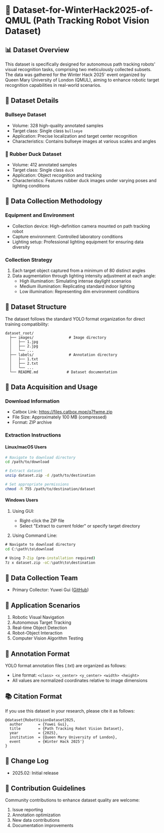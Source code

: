 # 🤖 Dataset-for-WinterHack2025-of-QMUL (Path Tracking Robot Vision Dataset)

## 📊 Dataset Overview
This dataset is specifically designed for autonomous path tracking robots' visual recognition tasks, comprising two meticulously collected subsets. The data was gathered for the Winter Hack 2025' event organized by Queen Mary University of London (QMUL), aiming to enhance robotic target recognition capabilities in real-world scenarios.

## 🎯 Dataset Details
### Bullseye Dataset
- Volume: 328 high-quality annotated samples
- Target class: Single class `bullseye`
- Application: Precise localization and target center recognition
- Characteristics: Contains bullseye images at various scales and angles

### 🦆 Rubber Duck Dataset
- Volume: 412 annotated samples
- Target class: Single class `duck`
- Application: Object recognition and tracking
- Characteristics: Features rubber duck images under varying poses and lighting conditions

## 📸 Data Collection Methodology
### Equipment and Environment
- Collection device: High-definition camera mounted on path tracking robot
- Capture environment: Controlled laboratory conditions
- Lighting setup: Professional lighting equipment for ensuring data diversity

### Collection Strategy
1. Each target object captured from a minimum of 80 distinct angles
2. Data augmentation through lighting intensity adjustment at each angle:
   - High illumination: Simulating intense daylight scenarios
   - Medium illumination: Replicating standard indoor lighting
   - Low illumination: Representing dim environment conditions

## 📁 Dataset Structure
The dataset follows the standard YOLO format organization for direct training compatibility:
```
dataset_root/
  ├── images/                # Image directory
  │   ├── 1.jpg
  │   ├── 2.jpg
  │   └── ...
  ├── labels/                # Annotation directory
  │   ├── 1.txt
  │   ├── 2.txt
  │   └── ...
  └── README.md             # Dataset documentation
```

## 💾 Data Acquisition and Usage
### Download Information
- Catbox Link: https://files.catbox.moe/q7fwme.zip
- File Size: Approximately 100 MB (compressed)
- Format: ZIP archive

### Extraction Instructions
#### Linux/macOS Users
```bash
# Navigate to download directory
cd /path/to/download

# Extract dataset
unzip dataset.zip -d /path/to/destination

# Set appropriate permissions
chmod -R 755 /path/to/destination/dataset
```

#### Windows Users
1. Using GUI:
   - Right-click the ZIP file
   - Select "Extract to current folder" or specify target directory
   
2. Using Command Line:
```cmd
# Navigate to download directory
cd C:\path\to\download

# Using 7-Zip (pre-installation required)
7z x dataset.zip -oC:\path\to\destination
```

## 👤 Data Collection Team
- Primary Collector: Yuwei Gui ([GitHub](https://github.com/vvamanda))

## 🎯 Application Scenarios
1. Robotic Visual Navigation
2. Autonomous Target Tracking
3. Real-time Object Detection
4. Robot-Object Interaction
5. Computer Vision Algorithm Testing

## 📝 Annotation Format
YOLO format annotation files (.txt) are organized as follows:
- Line format: `<class> <x_center> <y_center> <width> <height>`
- All values are normalized coordinates relative to image dimensions

## 📚 Citation Format
If you use this dataset in your research, please cite it as follows:
```
@dataset{RobotVisionDataset2025,
  author       = {Yuwei Gui},
  title        = {Path Tracking Robot Vision Dataset},
  year         = {2025},
  institution  = {Queen Mary University of London},
  event        = {Winter Hack 2025'}
}
```

## 🔄 Change Log
- 2025.02: Initial release

## 🤝 Contribution Guidelines
Community contributions to enhance dataset quality are welcome:
1. Issue reporting
2. Annotation optimization
3. New data contributions
4. Documentation improvements
